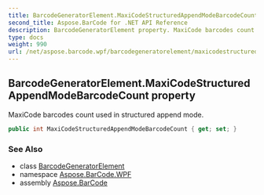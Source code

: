 ```yaml
---
title: BarcodeGeneratorElement.MaxiCodeStructuredAppendModeBarcodeCount
second_title: Aspose.BarCode for .NET API Reference
description: BarcodeGeneratorElement property. MaxiCode barcodes count used in structured append mode
type: docs
weight: 990
url: /net/aspose.barcode.wpf/barcodegeneratorelement/maxicodestructuredappendmodebarcodecount/
---
```

## BarcodeGeneratorElement.MaxiCodeStructuredAppendModeBarcodeCount property

MaxiCode barcodes count used in structured append mode.

```csharp
public int MaxiCodeStructuredAppendModeBarcodeCount { get; set; }
```

### See Also

* class [BarcodeGeneratorElement](../)
* namespace [Aspose.BarCode.WPF](../../../aspose.barcode.wpf/)
* assembly [Aspose.BarCode](../../../)


